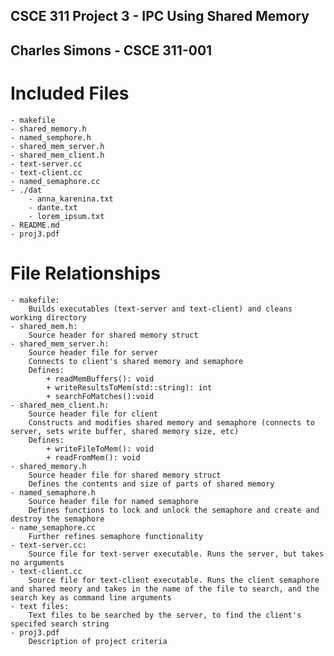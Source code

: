 ## CSCE 311 Project 3 - IPC Using Shared Memory
## Charles Simons - CSCE 311-001


# Included Files
    - makefile
    - shared_memory.h
    - named_semphore.h
    - shared_mem_server.h
    - shared_mem_client.h
    - text-server.cc
    - text-client.cc
    - named_semaphore.cc
    - ./dat
        - anna_karenina.txt
        - dante.txt
        - lorem_ipsum.txt
    - README.md
    - proj3.pdf
# File Relationships
    - makefile:
        Builds executables (text-server and text-client) and cleans working directory
    - shared_mem.h: 
        Source header for shared memory struct
    - shared_mem_server.h:
        Source header file for server
        Connects to client's shared memory and semaphore
        Defines:
            + readMemBuffers(): void
            + writeResultsToMem(std::string): int
            + searchFoMatches():void
    - shared_mem_client.h:
        Source header file for client
        Constructs and modifies shared memory and semaphore (connects to server, sets write buffer, shared memory size, etc)        
        Defines:
            + writeFileToMem(): void
            + readFromMem(): void
    - shared_memory.h
        Source header file for shared memory struct
        Defines the contents and size of parts of shared memory
    - named_semaphore.h
        Source header file for named semaphore
        Defines functions to lock and unlock the semaphore and create and destroy the semaphore
    - name_semaphore.cc
        Further refines semaphore functionality
    - text-server.cc:
        Source file for text-server executable. Runs the server, but takes no arguments
    - text-client.cc
        Source file for text-client executable. Runs the client semaphore and shared meory and takes in the name of the file to search, and the search key as command line arguments
    - text files:
        Text files to be searched by the server, to find the client's specifed search string
    - proj3.pdf
        Description of project criteria
